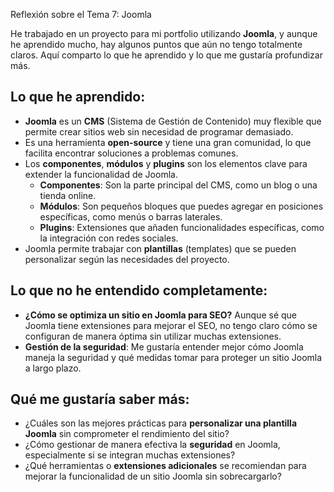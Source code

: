  Reflexión sobre el Tema 7: Joomla

He trabajado en un proyecto para mi portfolio utilizando **Joomla**, y aunque he aprendido mucho, hay algunos puntos que aún no tengo totalmente claros. Aquí comparto lo que he aprendido y lo que me gustaría profundizar más.

## Lo que he aprendido:
- **Joomla** es un **CMS** (Sistema de Gestión de Contenido) muy flexible que permite crear sitios web sin necesidad de programar demasiado.
- Es una herramienta **open-source** y tiene una gran comunidad, lo que facilita encontrar soluciones a problemas comunes.
- Los **componentes**, **módulos** y **plugins** son los elementos clave para extender la funcionalidad de Joomla.
  - **Componentes**: Son la parte principal del CMS, como un blog o una tienda online.
  - **Módulos**: Son pequeños bloques que puedes agregar en posiciones específicas, como menús o barras laterales.
  - **Plugins**: Extensiones que añaden funcionalidades específicas, como la integración con redes sociales.
- Joomla permite trabajar con **plantillas** (templates) que se pueden personalizar según las necesidades del proyecto.

## Lo que no he entendido completamente:
- **¿Cómo se optimiza un sitio en Joomla para SEO?** Aunque sé que Joomla tiene extensiones para mejorar el SEO, no tengo claro cómo se configuran de manera óptima sin utilizar muchas extensiones.
- **Gestión de la seguridad**: Me gustaría entender mejor cómo Joomla maneja la seguridad y qué medidas tomar para proteger un sitio Joomla a largo plazo.

## Qué me gustaría saber más:
- ¿Cuáles son las mejores prácticas para **personalizar una plantilla Joomla** sin comprometer el rendimiento del sitio?
- ¿Cómo gestionar de manera efectiva la **seguridad** en Joomla, especialmente si se integran muchas extensiones?
- ¿Qué herramientas o **extensiones adicionales** se recomiendan para mejorar la funcionalidad de un sitio Joomla sin sobrecargarlo?